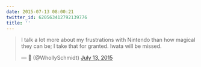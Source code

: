 ```yaml
---
date: 2015-07-13 08:00:21
twitter_id: 620563412792139776
title: ''
---
```


<blockquote class="twitter-tweet"><p lang="en" dir="ltr">I talk a lot more about my frustrations with Nintendo than how magical they can be; I take that for granted. Iwata will be missed.</p>&mdash; 🤧 (@WhollySchmidt) <a href="https://twitter.com/WhollySchmidt/status/620420625740505088?ref_src=twsrc%5Etfw">July 13, 2015</a></blockquote>
<script async src="https://platform.twitter.com/widgets.js" charset="utf-8"></script>
